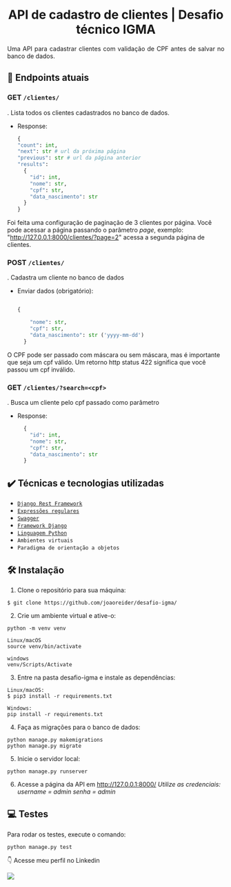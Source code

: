 <h1 align="center"> API de cadastro de clientes | Desafio técnico IGMA</h1>

<p style='text-align: justify;'> 
Uma API para cadastrar clientes com validação de CPF antes de salvar no banco de dados.
</p>


## :hammer: Endpoints atuais


###  GET `/clientes/`

. Lista todos os clientes cadastrados no banco de dados.

- Response:
  ```python
  {
  "count": int,
  "next": str # url da próxima página
  "previous": str # url da página anterior
  "results": 
    {
      "id": int,
      "nome": str,
      "cpf": str,
      "data_nascimento": str 
    }
  }
  ```

Foi feita uma configuração de paginação de 3 clientes por página. Você pode acessar a página passando o parâmetro _page_, exemplo: "http://127.0.0.1:8000/clientes/?page=2" acessa a segunda página de clientes.

###  POST `/clientes/`

. Cadastra um cliente no banco de dados

- Enviar dados (obrigatório):
  ```python
  
  {

      "nome": str,
      "cpf": str,
      "data_nascimento": str ('yyyy-mm-dd')
    }
  ```

O CPF pode ser passado com máscara ou sem máscara, mas é importante que seja um cpf válido. Um retorno http status 422 significa que você passou um cpf inválido.

###  GET `/clientes/?search=<cpf>`

. Busca um cliente pelo cpf passado como parâmetro

- Response:
  ```python
    {
      "id": int,
      "nome": str,
      "cpf": str,
      "data_nascimento": str 
    }

  ```


## ✔️ Técnicas e tecnologias utilizadas


- [``Django Rest Framework``](https://wwwdjango-rest-framework.org/)
- [``Expressões regulares``](https://docs.python.org/3/library/re.html)
- [``Swagger``](https://swagger.io/)
- [``Framework Django``](https://docs.djangoproject.com/en/4.1/)
- [``Linguagem Python``](https://docs.python.org/3/)
- ``Ambientes virtuais``
- ``Paradigma de orientação a objetos``



## 🛠️ Instalação


1. Clone o repositório para sua máquina:


```
$ git clone https://github.com/joaoreider/desafio-igma/
```

2. Crie um ambiente virtual e ative-o:

```
python -m venv venv

Linux/macOS
source venv/bin/activate

windows
venv/Scripts/Activate

```

3. Entre na pasta desafio-igma e instale as dependências:
```
Linux/macOS:
$ pip3 install -r requirements.txt

Windows:
pip install -r requirements.txt
```
4. Faça as migrações para o banco de dados:
```
python manage.py makemigrations
python manage.py migrate

```
5. Inicie o servidor local:

```
python manage.py runserver
```

6. Acesse a página da API em http://127.0.0.1:8000/
*Utilize as credenciais:
username = admin
senha = admin*


## :computer: Testes

Para rodar os testes, execute o comando:
```
python manage.py test
```

:point_down: Acesse meu perfil no Linkedin 
<div> 
 <a href="https://www.linkedin.com/in/jo%C3%A3o-paulo-2345b3170/" target="_blank"><img src="https://img.shields.io/badge/LinkedIn-0077B5?style=for-the-badge&logo=linkedin&logoColor=white"></a>



</div>
